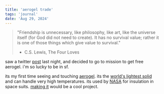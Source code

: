 ```yaml
---
title: 'aerogel trade'
tags: 'journal'
date: 'Aug 29, 2024'
---
```


> "Friendship is unnecessary, like philosophy, like art, like the universe itself (for God did not need to create). It has no survival value; rather it is one of those things which give value to survival."
>
> - C.S. Lewis, The Four Loves

saw a twitter [post](https://x.com/taytabb/status/1828830850638840243) last night, and decided to go to mission to get free aerogel. i'm so lucky to be in sf.

its my first time seeing and touching [aerogel](https://www.aerogel.org/). its the [world's lightest solid](https://www.youtube.com/watch?v=AeJ9q45PfD0) and can handle very high temperatures. its used by [NASA](https://www.nasa.gov/aeronautics/aerogels-thinner-lighter-stronger/) for insulation in space suits. [making it](https://www.youtube.com/watch?v=Y0HfmYBlF8g) would be a cool project.
